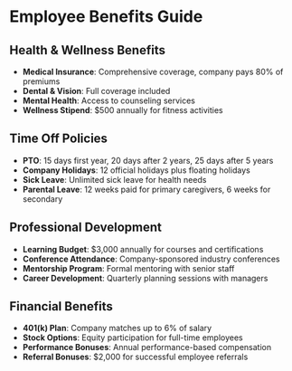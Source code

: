# Employee Benefits Guide

## Health & Wellness Benefits
- **Medical Insurance**: Comprehensive coverage, company pays 80% of premiums
- **Dental & Vision**: Full coverage included
- **Mental Health**: Access to counseling services
- **Wellness Stipend**: $500 annually for fitness activities

## Time Off Policies
- **PTO**: 15 days first year, 20 days after 2 years, 25 days after 5 years
- **Company Holidays**: 12 official holidays plus floating holidays
- **Sick Leave**: Unlimited sick leave for health needs
- **Parental Leave**: 12 weeks paid for primary caregivers, 6 weeks for secondary

## Professional Development
- **Learning Budget**: $3,000 annually for courses and certifications
- **Conference Attendance**: Company-sponsored industry conferences
- **Mentorship Program**: Formal mentoring with senior staff
- **Career Development**: Quarterly planning sessions with managers

## Financial Benefits
- **401(k) Plan**: Company matches up to 6% of salary
- **Stock Options**: Equity participation for full-time employees
- **Performance Bonuses**: Annual performance-based compensation
- **Referral Bonuses**: $2,000 for successful employee referrals